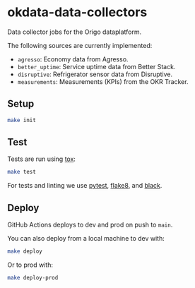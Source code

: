 # okdata-data-collectors

Data collector jobs for the Origo dataplatform.

The following sources are currently implemented:

- `agresso`: Economy data from Agresso.
- `better_uptime`: Service uptime data from Better Stack.
- `disruptive`: Refrigerator sensor data from Disruptive.
- `measurements`: Measurements (KPIs) from the OKR Tracker.

## Setup

```sh
make init
```

## Test

Tests are run using [tox](https://pypi.org/project/tox/):

```sh
make test
```

For tests and linting we use [pytest](https://pypi.org/project/pytest/),
[flake8](https://pypi.org/project/flake8/), and
[black](https://pypi.org/project/black/).

## Deploy

GitHub Actions deploys to dev and prod on push to `main`.

You can also deploy from a local machine to dev with:

```sh
make deploy
```

Or to prod with:

```sh
make deploy-prod
```
